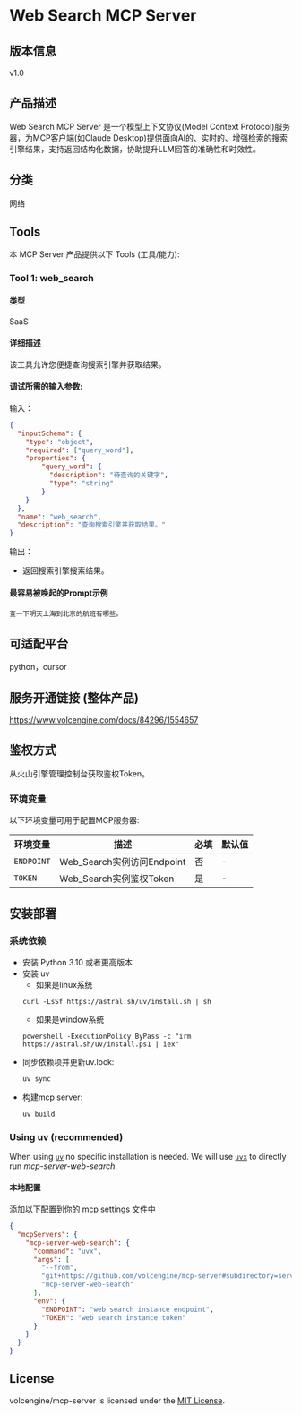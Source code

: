 # Web Search MCP Server 

## 版本信息
v1.0

## 产品描述

Web Search MCP Server 是一个模型上下文协议(Model Context Protocol)服务器，为MCP客户端(如Claude Desktop)提供面向AI的、实时的、增强检索的搜索引擎结果，支持返回结构化数据，协助提升LLM回答的准确性和时效性。

## 分类
网络

## Tools
本 MCP Server 产品提供以下 Tools (工具/能力):

### Tool 1: web_search

#### 类型

SaaS

#### 详细描述

该工具允许您便捷查询搜索引擎并获取结果。

#### 调试所需的输入参数:

输入：

```json 
{
  "inputSchema": {
    "type": "object",
    "required": ["query_word"],
    "properties": {
        "query_word": {
          "description": "待查询的关键字",
          "type": "string"
        }
    }
  },
  "name": "web_search",
  "description": "查询搜索引擎并获取结果。"
}
```

输出：

- 返回搜索引擎搜索结果。

#### 最容易被唤起的Prompt示例

```
查一下明天上海到北京的航班有哪些。
```


## 可适配平台

python，cursor

## 服务开通链接 (整体产品)

<https://www.volcengine.com/docs/84296/1554657>

## 鉴权方式

从火山引擎管理控制台获取鉴权Token。

### 环境变量

以下环境变量可用于配置MCP服务器:

| 环境变量       | 描述                     | 必填  | 默认值 |
|------------|------------------------|-----|-----|
| `ENDPOINT` | Web_Search实例访问Endpoint | 否   | -   |
| `TOKEN`    | Web_Search实例鉴权Token    | 是   | -   |

## 安装部署

### 系统依赖

- 安装 Python 3.10 或者更高版本
- 安装 uv
    - 如果是linux系统
  ```
  curl -LsSf https://astral.sh/uv/install.sh | sh
  ```
    - 如果是window系统
  ```
  powershell -ExecutionPolicy ByPass -c "irm https://astral.sh/uv/install.ps1 | iex"
  ```
- 同步依赖项并更新uv.lock:
  ```bash
  uv sync
  ```
- 构建mcp server:
  ```bash
  uv build
  ```

### Using uv (recommended)

When using [`uv`](https://docs.astral.sh/uv/) no specific installation is needed. We will
use [`uvx`](https://docs.astral.sh/uv/guides/tools/) to directly run *mcp-server-web-search*.

#### 本地配置

添加以下配置到你的 mcp settings 文件中

```json
{
  "mcpServers": {
    "mcp-server-web-search": {
      "command": "uvx",
      "args": [
        "--from",
        "git+https://github.com/volcengine/mcp-server#subdirectory=server/mcp_server_web_search",
        "mcp-server-web-search"
      ],
      "env": {
        "ENDPOINT": "web search instance endpoint",
        "TOKEN": "web search instance token"
      }
    }
  }
}
```

## License

volcengine/mcp-server is licensed under the [MIT License](https://github.com/volcengine/mcp-server/blob/main/LICENSE).
